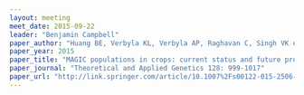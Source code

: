 ```yaml
---
layout: meeting
meet_date: 2015-09-22
leader: "Benjamin Campbell"
paper_author: "Huang BE, Verbyla KL, Verbyla AP, Raghavan C, Singh VK et al."
paper_year: 2015
paper_title: "MAGIC populations in crops: current status and future prospects"
paper_journal: "Theoretical and Applied Genetics 128: 999-1017"
paper_url: "http://link.springer.com/article/10.1007%2Fs00122-015-2506-0"
---
```

